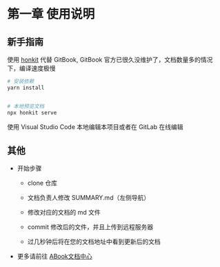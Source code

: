 # 第一章 使用说明
## 新手指南
使用 [honkit](https://github.com/honkit/honkit) 代替 GitBook, GitBook 官方已很久没维护了，文档数量多的情况下，编译速度极慢

```bash
# 安装依赖
yarn install


# 本地预览文档
npx honkit serve
```

使用 Visual Studio Code 本地编辑本项目或者在 GitLab 在线编辑

## 其他

* 开始步骤
    * clone 仓库

    * 文档负责人修改 SUMMARY.md（左侧导航）

    * 修改对应的文档的 md 文件

    * commit 修改后的文件，并且上传到远程服务器

    * 过几秒钟后将在您的文档地址中看到更新后的文档
* 更多请前往 [ABook文档中心](http://abook.jd.com)



